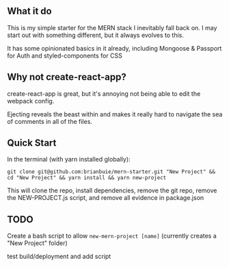 ## What it do

This is my simple starter for the MERN stack I inevitably fall back on. I may start out with something different, but it always evolves to this.

It has some opinionated basics in it already, including Mongoose & Passport for Auth and styled-components for CSS

## Why not create-react-app?

create-react-app is great, but it's annoying not being able to edit the webpack config.

Ejecting reveals the beast within and makes it really hard to navigate the sea of comments in all of the files.

## Quick Start

In the terminal (with yarn installed globally):

`git clone git@github.com:brianbuie/mern-starter.git "New Project" && cd "New Project" && yarn install && yarn new-project`

This will clone the repo, install dependencies, remove the git repo, remove the NEW-PROJECT.js script, and remove all evidence in package.json

## TODO

Create a bash script to allow `new-mern-project [name]` (currently creates a "New Project" folder)

test build/deployment and add script
